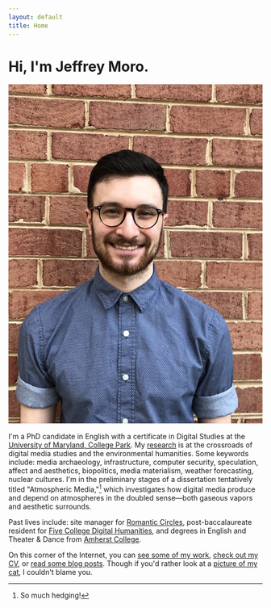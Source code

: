 ```yaml
---
layout: default
title: Home
---
```


# Hi, I'm Jeffrey Moro.

<img src="/assets/img/selfie-website.jpg" class="selfie"/>

I'm a PhD candidate in English with a certificate in Digital Studies at the [University of Maryland, College Park](http://english.umd.edu). My [research](/research) is at the crossroads of digital media studies and the environmental humanities. Some keywords include: media archaeology, infrastructure, computer security, speculation, affect and aesthetics, biopolitics, media materialism, weather forecasting, nuclear cultures. I'm in the preliminary stages of a dissertation tentatively titled "Atmospheric Media,"[^1] which investigates how digital media produce and depend on atmospheres in the doubled sense—both gaseous vapors and aesthetic surrounds. 

[^1]: So much hedging!

Past lives include: site manager for [Romantic Circles](https://www.rc.umd.edu), post-baccalaureate resident for [Five College Digital Humanities](http://5colldh.org), and degrees in English and Theater & Dance from [Amherst College](https://www.amherst.edu).

On this corner of the Internet, you can [see some of my work](/research), [check out my CV](/cv), or [read some blog posts](/blog). Though if you'd rather look at a [picture of my cat](/assets/img/agatha-frontpage.jpg), I couldn't blame you. 